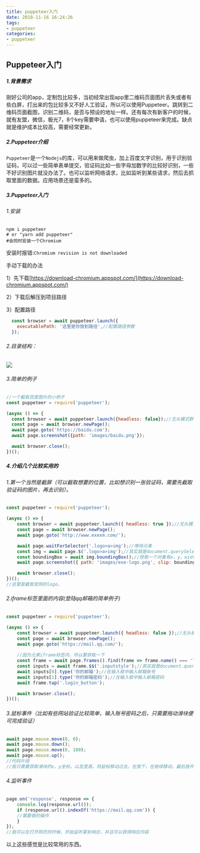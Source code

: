 ```yaml
---
title: puppeteer入门
date: 2018-11-16 16:24:26
tags: 
- puppeteer
categories: 
- puppeteer
---
```


## Puppeteer入门

##### 1.背景需求

刚好公司的app，定制包比较多，当初经常出现app里二维码页面图片丢失或者有些白屏，打出来的包比较多又不好人工验证，所以可以使用Puppeteer。跳转到二维码页面截图，识别二维码，是否与预设的地址一样。还有每次有新客户的时候，就有友盟，微信，极光7，8个key需要申请，也可以使用puppeteer来完成。缺点就是维护成本比较高，需要经常更新。



##### 2.Puppeteer介绍

`Puppeteer`是一个`Nodejs`的库，可以用来做爬虫，加上百度文字识别，用于识别验证码，可以过一些简单表单提交，验证码比如一些字母加数字的比较好识别，一些不好识别图片就没办法了。也可以监听网络请求，比如监听到某些请求，然后去抓取里面的数据。应用场景还是蛮多的。



##### 3.Puppeteer入门

######  1.安装

```shell
npm i puppeteer
# or "yarn add puppeteer"
#会同时安装一个Chromium
```

安装时报错:`Chromium revision is not downloaded`

手动下载的办法

1）先下载[https://download-chromium.appspot.com/](https://download-chromium.appspot.com/)

2）下载后解压到项目路径

3）配置路径

```javascript
  const browser = await puppeteer.launch({
    executablePath: '这里是你放到路径',//配置路径参数
  });
```



###### 2.目录结构：

![](http://114.55.30.96/WX20181117-164728@2x.png)



###### 3.简单的例子

```javascript
//一个截取百度图片的小例子
const puppeteer = require('puppeteer');

(async () => {
  const browser = await puppeteer.launch({headless: false});//无头模式默认是true，设置为false，还有很多其他属性就不介绍了
  const page = await browser.newPage();
  await page.goto('https://baidu.com');
  await page.screenshot({path: 'images/baidu.png'});

  await browser.close();
})();
```



##### 4.介绍几个比较实用的

###### 1.第一个当然是截屏（可以截取想要的位置，比如想识别一张验证码，需要先截取验证码的图片，再去识别）。

```javascript
const puppeteer = require('puppeteer');

(async () => {
    const browser = await puppeteer.launch({ headless: true });//无头模式默认是true，设置为false
    const page = await browser.newPage();
    await page.goto('http://www.exexm.com/');

    await page.waitForSelector('.logo>a>img');//等待元素
    const img = await page.$('.logo>a>img');//其实就是document.querySelector
    const boundingBox = await img.boundingBox();//获取一个对象有x，y，width，height属性
    await page.screenshot({ path: 'images/exe-logo.png', clip: boundingBox });//clip 指定页面剪切部分，对象，属性有x,y,width,height

    await browser.close();
})();
//这里是截取官网的logo。
```



###### 2.iframe标签里面的内容(登陆qq邮箱的简单例子)

```javascript
const puppeteer = require('puppeteer');

(async () => {
    const browser = await puppeteer.launch({ headless: false });//无头模式默认是true，设置为false
    const page = await browser.newPage();
    await page.goto('https://mail.qq.com/');
    
    //因为元素iframe标签内，所以要获取一下
    const frame = await page.frames().find(frame => frame.name() === 'login_frame');//找到name=login_frame的iframe
    const inputs = await frame.$$('.inputstyle');//其实就是document.querySelectorAll
    await inputs[0].type('你的邮箱');//在输入框中输入邮箱账号
    await inputs[1].type('你的邮箱密码');//在输入框中输入邮箱密码
    await frame.tap('.login_button');

    await browser.close();
})();
```



###### 3.鼠标事件（比如有些网站验证比较简单，输入账号密码之后，只需要拖动滑块便可完成验证）

```javascript
await page.mouse.move(0, 0);
await page.mouse.down();
await page.mouse.move(0, 100);
await page.mouse.up();
//代码片段
//我只需要获取滑块的x，y坐标，以及宽高，将鼠标移动过去，在按下，在继续移动，最后放开
```



###### 4.监听事件

```javascript
page.on('response', response => {
    console.log(response.url());
    if (response.url().indexOf('https://mail.qq.com')) {
    //需要做的操作
    }
});
//我可以在打开网页的时候，开始监听某些响应，并且可以获得响应内容
```



以上这些感觉是比较常用的东西。





